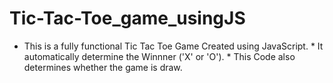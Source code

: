 # Tic-Tac-Toe_game_usingJS
* This is a fully functional Tic Tac Toe Game Created using JavaScript. * It automatically determine the Winnner ('X' or 'O'). * This Code also determines whether the game is draw.
